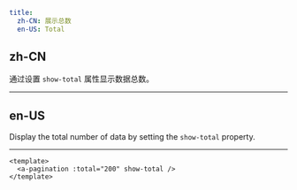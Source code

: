```yaml
title:
  zh-CN: 展示总数
  en-US: Total
```

## zh-CN

通过设置 `show-total` 属性显示数据总数。

---

## en-US

Display the total number of data by setting the `show-total` property.

---

```vue
<template>
  <a-pagination :total="200" show-total />
</template>
```
